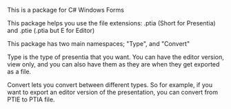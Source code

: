 This is a package for C# Windows Forms

This package helps you use the file extensions:
.ptia (Short for Presentia) and
.ptie (.ptia but E for Editor)

This package has two main namespaces; "Type", and "Convert"

Type is the type of presentia that you want. You can have the editor version,
view only, and you can also have them as they are when they get exported as a file.

Convert lets you convert between different types. So for example, if you want to
export an editor version of the presentation, you can convert from PTIE to PTIA file.